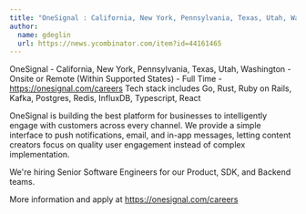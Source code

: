 ```yaml
---
title: "OneSignal : California, New York, Pennsylvania, Texas, Utah, Washington"
author:
  name: gdeglin
  url: https://news.ycombinator.com/item?id=44161465
---
```


<JobNavigation />

OneSignal - California, New York, Pennsylvania, Texas, Utah, Washington - Onsite or Remote (Within Supported States) - Full Time - <a href="https:&#x2F;&#x2F;onesignal.com&#x2F;careers" rel="nofollow">https:&#x2F;&#x2F;onesignal.com&#x2F;careers</a> Tech stack includes Go, Rust, Ruby on Rails, Kafka, Postgres, Redis, InfluxDB, Typescript, React

OneSignal is building the best platform for businesses to intelligently engage with customers across every channel. We provide a simple interface to push notifications, email, and in-app messages, letting content creators focus on quality user engagement instead of complex implementation.

We&#x27;re hiring Senior Software Engineers for our Product, SDK, and Backend teams.

More information and apply at <a href="https:&#x2F;&#x2F;onesignal.com&#x2F;careers" rel="nofollow">https:&#x2F;&#x2F;onesignal.com&#x2F;careers</a>
<JobApplication />
